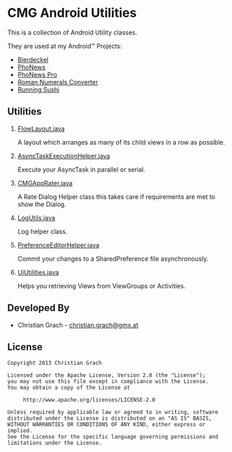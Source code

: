 CMG Android Utilities
=====================

This is a collection of Android Utility classes.

They are used at my Android&trade; Projects:

*   [Bierdeckel][1]
*   [PhoNews][2]
*   [PhoNews Pro][3]
*   [Roman Numerals Converter][4]
*   [Running Sushi][5]

Utilities
---------

1.  [FlowLayout.java](https://github.com/chrimaeon/CMG-Android-Utilities/blob/master/src/com/cmgapps/android/layout/FlowLayout.java)

    A layout which arranges as many of its child views in a row as possible. 

2.  [AsyncTaskExecutionHelper.java](https://github.com/chrimaeon/CMG-Android-Utilities/blob/master/src/com/cmgapps/android/util/AsyncTaskExecutionHelper.java)

    Execute your AsyncTask in parallel or serial.

3.  [CMGAppRater.java](https://github.com/chrimaeon/CMG-Android-Utilities/blob/master/src/com/cmgapps/android/util/CMGAppRater.java)

    A Rate Dialog Helper class this takes care if requirements are met to show the Dialog.

4.  [LogUtils.java](https://github.com/chrimaeon/CMG-Android-Utilities/blob/master/src/com/cmgapps/android/util/LogUtils.java)

    Log helper class.

5.  [PreferenceEditorHelper.java](https://github.com/chrimaeon/CMG-Android-Utilities/blob/master/src/com/cmgapps/android/util/PreferenceEditorHelper.java)

    Commit your changes to a SharedPreference file asynchronously.

6.  [UiUtilities.java](https://github.com/chrimaeon/CMG-Android-Utilities/blob/master/src/com/cmgapps/android/util/UiUtilities.java)

    Helps you retrieving Views from ViewGroups or Activities.
    
Developed By
------------

* Christian Grach - <christian.grach@gmx.at>

License
-------

    Copyright 2013 Christian Grach

    Licensed under the Apache License, Version 2.0 (the "License");
    you may not use this file except in compliance with the License.
    You may obtain a copy of the License at

         http://www.apache.org/licenses/LICENSE-2.0

    Unless required by applicable law or agreed to in writing, software
    distributed under the License is distributed on an "AS IS" BASIS,
    WITHOUT WARRANTIES OR CONDITIONS OF ANY KIND, either express or implied.
    See the License for the specific language governing permissions and
    limitations under the License.

 [1]: https://play.google.com/store/apps/details?id=com.cmgapps.android.bierdeckel
 [2]: https://play.google.com/store/apps/details?id=at.cmg.android.phonews
 [3]: https://play.google.com/store/apps/details?id=com.cmgapps.android.phonewspro
 [4]: https://play.google.com/store/apps/details?id=com.cmgapps.android.numeralsconverter
 [5]: https://play.google.com/store/apps/details?id=com.cmgapps.android.sushicounter